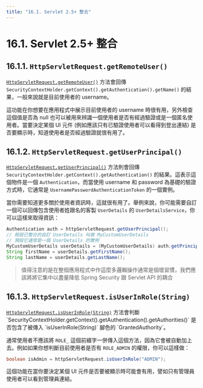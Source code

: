 ```yaml
---
title: "16.1. Servlet 2.5+ 整合"
---
```


# 16.1. Servlet 2.5+ 整合

## 16.1.1. `HttpServletRequest.getRemoteUser()`

[`HttpServletRequest.getRemoteUser()`](https://docs.oracle.com/javaee/6/api/javax/servlet/http/HttpServletRequest.html#getRemoteUser()) 方法會回傳 `SecurityContextHolder.getContext().getAuthentication().getName()` 的結果，一般來說就是目前使用者的 username。

這功能在你想要在應用程式中展示目前使用者的 username 時很有用，另外檢查這個值是否為 null 也可以被用來辨識一個使用者是否有經過驗證或是一個匿名使用者。當要決定某個 UI 元件 (例如應該只有已驗證使用者可以看得到登出連結) 是否要顯示時，知道使用者是否經過驗證就很有用了。

## 16.1.2. `HttpServletRequest.getUserPrincipal()`

[`HttpServletRequest.getUserPrincipal()`](https://docs.oracle.com/javaee/6/api/javax/servlet/http/HttpServletRequest.html#getUserPrincipal()) 方法則會回傳 `SecurityContextHolder.getContext().getAuthentication()` 的結果。這表示這個物件是一個 `Authentication`，而當使用 username 和 password 為基礎的驗證方式時，它通常是 `UsernamePasswordAuthenticationToken` 的一個實例。

當你需要知道更多關於使用者資訊時，這就很有用了。舉例來說，你可能需要自訂一個可以回傳包含使用者姓跟名的客製 `UserDetails` 的 `UserDetailsService`，你可以這樣來取得資訊：

```java
Authentication auth = httpServletRequest.getUserPrincipal();
// 假設已整合的自訂 UserDetails 叫做 MyCustomUserDetails
// 預設它通常是一個 UserDetails 的實例
MyCustomUserDetails userDetails = (MyCustomUserDetails) auth.getPrincipal();
String firstName = userDetails.getFirstName();
String lastName = userDetails.getLastName();
```

> 值得注意的是在整個應用程式中作這麼多邏輯操作通常是個壞習慣，我們應該將將它集中以盡量降低 Spring Security 跟 Servlet API 的耦合

## 16.1.3. `HttpServletRequest.isUserInRole(String)`

[`HttpServletRequest.isUserInRole(String)`](https://docs.oracle.com/javaee/6/api/javax/servlet/http/HttpServletRequest.html#isUserInRole(java.lang.String)) 方法會判斷 `SecurityContextHolder.getContext().getAuthentication().getAuthorities()` 是否包含了被傳入 `isUserInRole(String)` 腳色的 `GrantedAuthority`。

通常使用者不應該將 `ROLE_` 這個前綴字一併傳入這個方法，因為它會被自動加上去。例如如果你想判斷目前使用者是否有 `ROLE_ADMIN` 的權限，你可以這樣做：

```java
boolean isAdmin = httpServletRequest.isUserInRole("ADMIN");
```

這個功能在當你要決定某個 UI 元件是否要被顯示時可能會有用，譬如只有管理員使用者可以看到管理員連結。